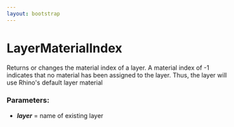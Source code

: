 ```yaml
---
layout: bootstrap
---
```


# LayerMaterialIndex

Returns or changes the material index of a layer. A material index of -1
        indicates that no material has been assigned to the layer. Thus, the layer
        will use Rhino's default layer material
        

### Parameters:

- ***layer*** = name of existing layer
        


